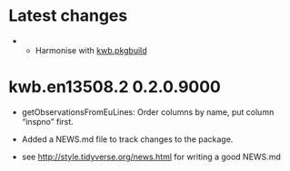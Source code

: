 # Latest changes

* * Harmonise with [kwb.pkgbuild](https://kwb-r.github.io/kwb.pkgbuild)

# kwb.en13508.2 0.2.0.9000

* getObservationsFromEuLines: Order columns by name, put column “inspno” first.

* Added a NEWS.md file to track changes to the package.

* see http://style.tidyverse.org/news.html for writing a good NEWS.md


